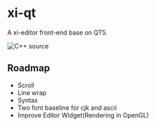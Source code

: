 # xi-qt

A xi-editor front-end base on QT5.

![C++ source](http://sw5cc.github.io/static/xi-qt/code.gif)


Roadmap
---------------
* Scroll
* Line wrap
* Syntax
* Two font baseline for cjk and ascii
* Improve Editor Widget(Rendering in OpenGL)